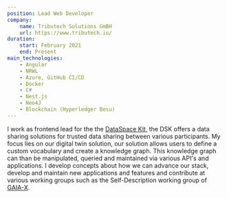 ```yaml
---
position: Lead Web Developer
company: 
    name: Tributech Solutions GmBH
    url: https://www.tributech.io/
duration:
    start: February 2021
    end: Present
main_technologies: 
    - Angular
    - NRWL
    - Azure, GitHub CI/CD
    - Docker
    - C#
    - Nest.js
    - Neo4J
    - Blockchain (Hyperledger Besu)
---
```

I work as frontend lead for the the [DataSpace Kit][dsk], the DSK offers a data sharing solutions for trusted data sharing between various participants. My focus lies on our digital twin solution, our solution allows users to define a custom vocabulary and create a knowledge graph. This knowledge graph can than be manipulated, queried and maintained via various API's and applications. I develop concepts about how we can advance our stack, develop and maintain new applications and features and contribute at various working groups such as the Self-Description working group of [GAIA-X][gaiax].

[dsk]: https://www.tributech.io/product/dataspace-kit
[gaiax]: https://www.gaia-x.eu/
